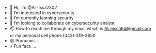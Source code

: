 - 👋 Hi, I’m @Ali-Issa2302
- 👀 I’m interested in cybersecurity
- 🌱 I’m currently learning security
- 💞️ I’m looking to collaborate on cybersecurity analyst
- 📫 How to reach me through my email which is Ali.eissa94@gmail.com or my personal cell phone (443)-319-3650
- 😄 Pronouns: ...
- ⚡ Fun fact: ...

<!---
Ali-Issa2302/Ali-Issa2302 is a ✨ special ✨ repository because its `README.md` (this file) appears on your GitHub profile.
You can click the Preview link to take a look at your changes.
--->

